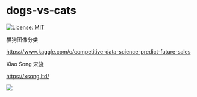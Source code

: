 # dogs-vs-cats

[![License: MIT](https://img.shields.io/badge/License-MIT-green.svg)](https://opensource.org/licenses/MIT)

猫狗图像分类

https://www.kaggle.com/c/competitive-data-science-predict-future-sales

Xiao Song 宋骁

<https://xsong.ltd/>  

[![](https://img.shields.io/badge/-Kaggle-20beff?style=flat-square&logo=Kaggle&logoColor=fff)](https://www.kaggle.com/rikdifos)



